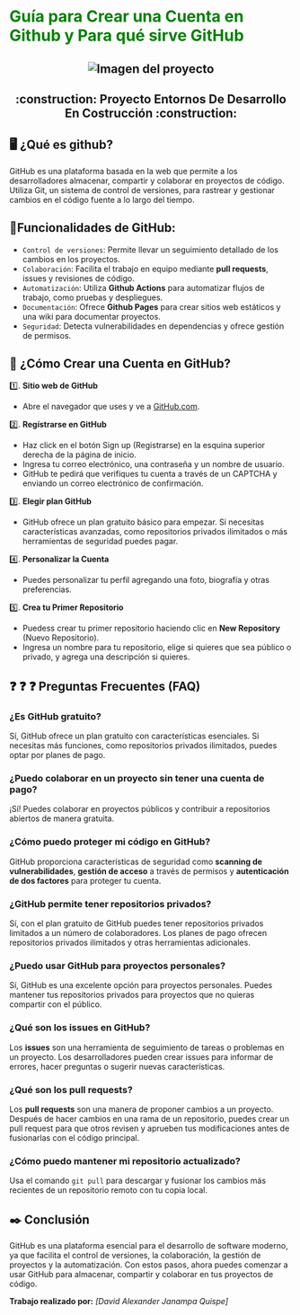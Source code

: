 # <span style="color:green">Guía para Crear una Cuenta en Github y Para qué sirve GitHub</span>

<h2 align="center">
  <img src="https://github.com/user-attachments/assets/a240ff06-9492-49e3-8457-42b1ed4fd22a" alt="Imagen del proyecto">
</h2>

<h2 align="center">
:construction: Proyecto Entornos De Desarrollo En Costrucción :construction:
</h2>

## :desktop_computer: ¿Qué es github?
GitHub es una plataforma basada en la web que permite a los desarrolladores almacenar, 
compartir y colaborar en proyectos de código. Utiliza Git, un sistema de control de versiones, 
para rastrear y gestionar cambios en el código fuente a lo largo del tiempo.

## :hammer:Funcionalidades de GitHub:

- `Control de versiones`: Permite llevar un seguimiento detallado de los cambios en los proyectos.
- `Colaboración`: Facilita el trabajo en equipo mediante **pull requests**, issues y revisiones de código.
- `Automatización`: Utiliza **Github Actions** para automatizar flujos de trabajo, como pruebas y despliegues.
- `Documentación`: Ofrece **Github Pages** para crear sitios web estáticos y una wiki para documentar proyectos.
- `Seguridad`: Detecta vulnerabilidades en dependencias y ofrece gestión de permisos.

## :thinking: ¿Cómo Crear una Cuenta en GitHub?

:one:. **Sitio web de GitHub**
  - Abre el navegador que uses y ve a [GitHub.com](https://github.com).

:two:. **Regístrarse en GitHub**
  - Haz click en el botón Sign up (Registrarse) en la esquina superior derecha de la página de inicio.
  - Ingresa tu correo electrónico, una contraseña y un nombre de usuario.
  - GitHub te pedirá que verifiques tu cuenta a través de un CAPTCHA y enviando un correo electrónico de confirmación.

:three:. **Elegir plan GitHub**
   - GitHub ofrece un plan gratuito básico para empezar. Si necesitas características avanzadas,
     como repositorios privados ilimitados o más herramientas de seguridad   puedes pagar.

:four:. **Personalizar la Cuenta**
   - Puedes personalizar tu perfil agregando una foto, biografía y otras preferencias.
  
:five:. **Crea tu Primer Repositorio**
   - Puedess crear tu primer repositorio haciendo clic en **New Repository** (Nuevo Repositorio).
   - Ingresa un nombre para tu repositorio, elige si quieres que sea público o privado, y agrega una descripción si quieres.

## :question: :question: :question: Preguntas Frecuentes (FAQ)

### ¿Es GitHub gratuito?
Sí, GitHub ofrece un plan gratuito con características esenciales. Si necesitas más funciones, como repositorios privados ilimitados, puedes optar por planes de pago.

### ¿Puedo colaborar en un proyecto sin tener una cuenta de pago?
¡Sí! Puedes colaborar en proyectos públicos y contribuir a repositorios abiertos de manera gratuita.

### ¿Cómo puedo proteger mi código en GitHub?
GitHub proporciona características de seguridad como **scanning de vulnerabilidades**, **gestión de acceso** a través de permisos y **autenticación de dos factores** para proteger tu cuenta.

### ¿GitHub permite tener repositorios privados?
Sí, con el plan gratuito de GitHub puedes tener repositorios privados limitados a un número de colaboradores. Los planes de pago ofrecen repositorios privados ilimitados y otras herramientas adicionales.

### ¿Puedo usar GitHub para proyectos personales?
Sí, GitHub es una excelente opción para proyectos personales. Puedes mantener tus repositorios privados para proyectos que no quieras compartir con el público.

### ¿Qué son los **issues** en GitHub?
Los **issues** son una herramienta de seguimiento de tareas o problemas en un proyecto. Los desarrolladores pueden crear issues para informar de errores, hacer preguntas o sugerir nuevas características.

### ¿Qué son los **pull requests**?
Los **pull requests** son una manera de proponer cambios a un proyecto. Después de hacer cambios en una rama de un repositorio, puedes crear un pull request para que otros revisen y aprueben tus modificaciones antes de fusionarlas con el código principal.

### ¿Cómo puedo mantener mi repositorio actualizado?
Usa el comando `git pull` para descargar y fusionar los cambios más recientes de un repositorio remoto con tu copia local.

## :black_nib: Conclusión

GitHub es una plataforma esencial para el desarrollo de software moderno, ya que facilita el control de versiones, 
la colaboración, la gestión de proyectos y la automatización. Con estos pasos, ahora puedes comenzar a usar GitHub para almacenar, compartir y colaborar en tus proyectos de código. 

**Trabajo realizado por:** *[David Alexander Janampa Quispe]*

